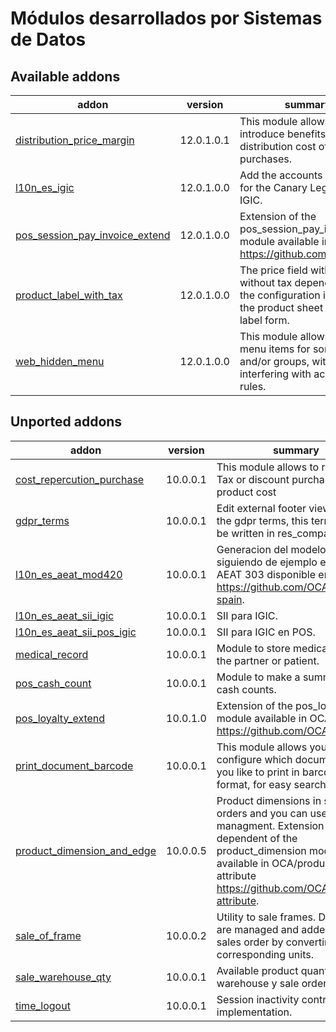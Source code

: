 Módulos desarrollados por Sistemas de Datos
===========================================

Available addons
---------------
addon | version | summary
--- | --- | ---
[distribution_price_margin](distribution_price_margin/) | 12.0.1.0.1 | This module allows introduce benefits margin in distribution cost of purchases.
[l10n_es_igic](https://github.com/sistemasdedatos/l10n-spain/tree/12.0-mig-l10n_es_igic/l10n_es_igic/) | 12.0.1.0.0 | Add the accounts and taxes for the Canary Legislation of IGIC.
[pos_session_pay_invoice_extend](pos_session_pay_invoice_extend/) | 12.0.1.0.0 | Extension of the pos_session_pay_invoice module available in OCA/pos <https://github.com/OCA/pos>.
[product_label_with_tax](product_label_with_tax/) | 12.0.1.0.0 | The price field with tax or without tax depending on the configuration is added to the product sheet and the label form.
[web_hidden_menu](web_hidden_menu/) | 12.0.1.0.0 | This module allows to hide menu items for some users and/or groups, without interfering with access rules.

Unported addons
---------------
addon | version | summary
--- | --- | ---
[cost_repercution_purchase](cost_repercution_purchase/) | 10.0.0.1 | This module allows to repercute Tax or discount purchase in the product cost
[gdpr_terms](gdpr_terms/) | 10.0.0.1 | Edit external footer view to show the gdpr terms, this terms should be written in res_company form.
[l10n_es_aeat_mod420](l10n_es_aeat_mod420/) | 10.0.0.1 | Generacion del modelo ATC 420 siguiendo de ejemplo el modelo AEAT 303 disponible en <https://github.com/OCA/l10n-spain>.
[l10n_es_aeat_sii_igic](l10n_es_aeat_sii_igic/) | 10.0.0.1 | SII para IGIC.
[l10n_es_aeat_sii_pos_igic](l10n_es_aeat_sii_pos_igic/) | 10.0.0.1 | SII para IGIC en POS.
[medical_record](medical_record/) | 10.0.0.1 | Module to store medical data for the partner or patient.
[pos_cash_count](pos_cash_count/) | 10.0.0.1 | Module to make a summary of cash counts.
[pos_loyalty_extend](pos_loyalty_extend/) | 10.0.1.0 | Extension of the pos_loyalty module available in OCA/pos <https://github.com/OCA/pos>.
[print_document_barcode](print_document_barcode/) | 10.0.0.1 | This module allows you to configure which document name you like to print in barcode format, for easy searching.
[product_dimension_and_edge](product_dimension_and_edge/) | 10.0.0.5 | Product dimensions in sale orders and you can use edged managment. Extension but not dependent of the product_dimension module available in OCA/product-attribute <https://github.com/OCA/product-attribute>.
[sale_of_frame](sale_of_frame/) | 10.0.0.2 | Utility to sale frames. Dimensions are managed and added to the sales order by converting the corresponding units.
[sale_warehouse_qty](sale_warehouse_qty/) | 10.0.0.1 | Available product quantity by warehouse y sale order line.
[time_logout](time_logout/) | 10.0.0.1 | Session inactivity control. JS implementation.
